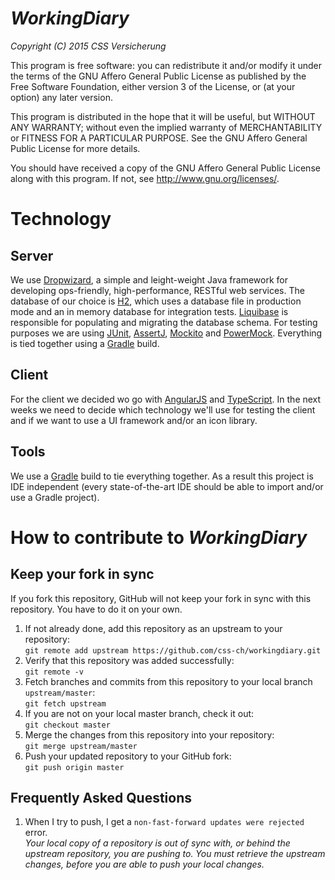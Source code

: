 *WorkingDiary*
======

*Copyright (C) 2015 CSS Versicherung*

This program is free software: you can redistribute it and/or modify it under the terms of the GNU Affero General Public License as published by the Free Software Foundation, either version 3 of the License, or (at your option) any later version.

This program is distributed in the hope that it will be useful, but WITHOUT ANY WARRANTY; without even the implied warranty of MERCHANTABILITY or FITNESS FOR A PARTICULAR PURPOSE. See the GNU Affero General Public License for more details.

You should have received a copy of the GNU Affero General Public License along with this program.  If not, see <http://www.gnu.org/licenses/>.

# Technology

## Server

We use [Dropwizard](http://www.dropwizard.io), a simple and leight-weight Java framework for developing ops-friendly, high-performance, RESTful web services. The database of our choice is [H2](http://h2database.com/), which uses a database file in production mode and an in memory database for integration tests. [Liquibase](http://www.liquibase.org/) is responsible for populating and migrating the database schema. For testing purposes we are using [JUnit](http://junit.org/), [AssertJ](http://joel-costigliola.github.io/assertj/), [Mockito](http://mockito.org/) and [PowerMock](https://code.google.com/p/powermock/). Everything is tied together using a [Gradle](http://gradle.org/) build.

## Client

For the client we decided wo go with [AngularJS](https://angularjs.org/) and [TypeScript](http://www.typescriptlang.org/). In the next weeks we need to decide which technology we'll use for testing the client and if we want to use a UI framework and/or an icon library.

## Tools

We use a [Gradle](http://gradle.org/) build to tie everything together. As a result this project is IDE independent (every state-of-the-art IDE should be able to import and/or use a Gradle project).

# How to contribute to *WorkingDiary*

## Keep your fork in sync

If you fork this repository, GitHub will not keep your fork in sync with this repository. You have to do it on your own.

1. If not already done, add this repository as an upstream to your repository:<br/>`git remote add upstream https://github.com/css-ch/workingdiary.git`
2. Verify that this repository was added successfully:<br/>`git remote -v`
3. Fetch branches and commits from this repository to your local branch `upstream/master`:<br/>`git fetch upstream`
4. If you are not on your local master branch, check it out:<br/>`git checkout master`
5. Merge the changes from this repository into your repository:<br/>`git merge upstream/master`
7. Push your updated repository to your GitHub fork:<br/>`git push origin master`

## Frequently Asked Questions

1. When I try to push, I get a `non-fast-forward updates were rejected` error.<br/>*Your local copy of a repository is out of sync with, or behind the upstream repository, you are pushing to. You must retrieve the upstream changes, before you are able to push your local changes.*
